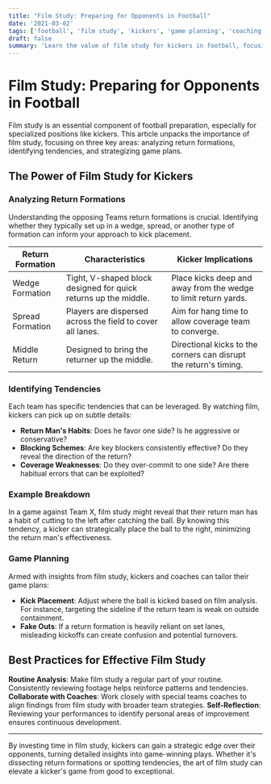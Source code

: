 ```yaml
--- 
title: "Film Study: Preparing for Opponents in Football"
date: '2021-03-02'
tags: ['football', 'film study', 'kickers', 'game planning', 'coaching', 'player development', 'strategy', 'breakdown', 'analysis']
draft: false 
summary: 'Learn the value of film study for kickers in football, focusing on return formations, identifying tendencies, and effective game planning.'
---
```


# Film Study: Preparing for Opponents in Football

Film study is an essential component of football preparation, especially for specialized positions like kickers. This article unpacks the importance of film study, focusing on three key areas: analyzing return formations, identifying tendencies, and strategizing game plans.

## The Power of Film Study for Kickers

### Analyzing Return Formations

Understanding the opposing Teams return formations is crucial. Identifying whether they typically set up in a wedge, spread, or another type of formation can inform your approach to kick placement.

| **Return Formation** | **Characteristics** | **Kicker Implications** |
|----------------------|---------------------|-------------------------|
| Wedge Formation      | Tight, V-shaped block designed for quick returns up the middle. | Place kicks deep and away from the wedge to limit return yards. |
| Spread Formation     | Players are dispersed across the field to cover all lanes. | Aim for hang time to allow coverage team to converge. |
| Middle Return        | Designed to bring the returner up the middle. | Directional kicks to the corners can disrupt the return's timing. |

### Identifying Tendencies

Each team has specific tendencies that can be leveraged. By watching film, kickers can pick up on subtle details:
- **Return Man's Habits**: Does he favor one side? Is he aggressive or conservative?
- **Blocking Schemes**: Are key blockers consistently effective? Do they reveal the direction of the return?
- **Coverage Weaknesses**: Do they over-commit to one side? Are there habitual errors that can be exploited?

### Example Breakdown
In a game against Team X, film study might reveal that their return man has a habit of cutting to the left after catching the ball. By knowing this tendency, a kicker can strategically place the ball to the right, minimizing the return man's effectiveness.

### Game Planning

Armed with insights from film study, kickers and coaches can tailor their game plans:
- **Kick Placement**: Adjust where the ball is kicked based on film analysis. For instance, targeting the sideline if the return team is weak on outside containment.
- **Fake Outs**: If a return formation is heavily reliant on set lanes, misleading kickoffs can create confusion and potential turnovers.

## Best Practices for Effective Film Study

**Routine Analysis**: Make film study a regular part of your routine. Consistently reviewing footage helps reinforce patterns and tendencies.
**Collaborate with Coaches**: Work closely with special teams coaches to align findings from film study with broader team strategies.
**Self-Reflection**: Reviewing your performances to identify personal areas of improvement ensures continuous development.

---

By investing time in film study, kickers can gain a strategic edge over their opponents, turning detailed insights into game-winning plays. Whether it's dissecting return formations or spotting tendencies, the art of film study can elevate a kicker's game from good to exceptional.